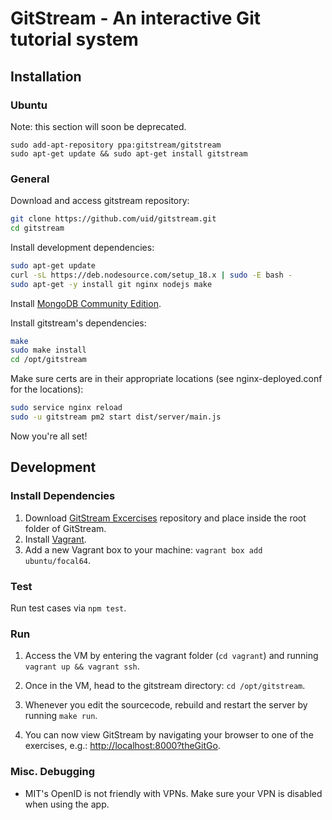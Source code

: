 # GitStream - An interactive Git tutorial system

## Installation

### Ubuntu

Note: this section will soon be deprecated.

```
sudo add-apt-repository ppa:gitstream/gitstream
sudo apt-get update && sudo apt-get install gitstream
```

### General

Download and access gitstream repository:
```sh
git clone https://github.com/uid/gitstream.git
cd gitstream
```

Install development dependencies:

```sh
sudo apt-get update
curl -sL https://deb.nodesource.com/setup_18.x | sudo -E bash -
sudo apt-get -y install git nginx nodejs make
```

Install [MongoDB Community Edition](https://docs.mongodb.com/manual/administration/install-community/).


Install gitstream's dependencies:
```sh
make
sudo make install
cd /opt/gitstream
```

Make sure certs are in their appropriate locations (see nginx-deployed.conf for the locations):
```sh
sudo service nginx reload
sudo -u gitstream pm2 start dist/server/main.js
```

Now you're all set!

## Development

### Install Dependencies
1. Download [GitStream Excercises](https://github.com/uid/gitstream-exercises) repository and
place inside the root folder of GitStream.
2. Install [Vagrant](https://www.vagrantup.com/).
3. Add a new Vagrant box to your machine: `vagrant box add ubuntu/focal64`.

### Test

Run test cases via `npm test`.

### Run

1. Access the VM by entering the vagrant folder (`cd vagrant`) and running `vagrant up && vagrant ssh`.

2. Once in the VM, head to the gitstream directory: `cd /opt/gitstream`.

3. Whenever you edit the sourcecode, rebuild and restart the server by running `make run`.

4. You can now view GitStream by navigating your browser to one of the exercises,
e.g.: [http://localhost:8000?theGitGo](http://localhost:8000?theGitGo).

### Misc. Debugging
* MIT's OpenID is not friendly with VPNs. Make sure your VPN is disabled when using the app.
